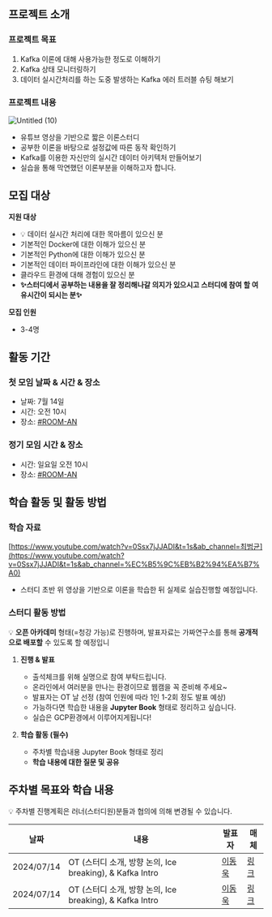## 프로젝트 소개

### 프로젝트 목표
1. Kafka 이론에 대해 사용가능한 정도로 이해하기
2. Kafka 상태 모니터링하기
3. 데이터 실시간처리를 하는 도중 발생하는 Kafka 에러 트러블 슈팅 해보기

### 프로젝트 내용
![Untitled (10)](https://github.com/user-attachments/assets/f64829c7-4868-4687-a3c7-5344047ec75d)
- 유튜브 영상을 기반으로 짧은 이론스터디
- 공부한 이론을 바탕으로 설정값에 따른 동작 확인하기
- Kafka를 이용한 자신만의 실시간 데이터 아키텍처 만들어보기
- 실습을 통해 막연했던 이론부분을 이해하고자 합니다.

## 모집 대상

**지원 대상**
- 💡 데이터 실시간 처리에 대한 목마름이 있으신 분
- 기본적인 Docker에 대한 이해가 있으신 분
- 기본적인 Python에 대한 이해가 있으신 분
- 기본적인 데이터 파이프라인에 대한 이해가 있으신 분
- 클라우드 환경에 대해 경험이 있으신 분
- **✨스터디에서 공부하는 내용을 잘 정리해나갈 의지가 있으시고 스터디에 참여 할 여유시간이 되시는 분✨**

**모집 인원**
- 3-4명

## 활동 기간
### 첫 모임 날짜 & 시간 & 장소
- 날짜: 7월 14일
- 시간: 오전 10시
- 장소: [#ROOM-AN](https://discord.gg/EPurkHVtp2)

### 정기 모임 시간 & 장소

- 시간: 일요일 오전 10시
- 장소: [#ROOM-AN](https://discord.gg/EPurkHVtp2)

## 학습 활동 및 활동 방법
### 학습 자료
[https://www.youtube.com/watch?v=0Ssx7jJJADI&t=1s&ab_channel=최범균](https://www.youtube.com/watch?v=0Ssx7jJJADI&t=1s&ab_channel=%EC%B5%9C%EB%B2%94%EA%B7%A0)
- 스터디 초반 위 영상을 기반으로 이론을 학습한 뒤 실제로 실습진행할 예정입니다.

### 스터디 활동 방법
💡 **오픈 아카데미** 형태(=청강 가능)로 진행하며, 발표자료는 가짜연구소를 통해 **공개적으로 배포할** 수 있도록 할 예정입니
    
1. **진행 & 발표**
    - 출석체크를 위해 실명으로 참여 부탁드립니다.
    - 온라인에서 여러분을 만나는 환경이므로 웹캠을 꼭 준비해 주세요~
    - 발표자는 OT 날 선정 (참여 인원에 따라 1인 1-2회 정도 발표 예상)
    - 가능하다면 학습한 내용을 **Jupyter Book** 형태로 정리하고 싶습니다.
    - 실습은 GCP환경에서 이루어지게됩니다!
    
2. **학습 활동 (필수)**
    - 주차별 학습내용 Jupyter Book 형태로 정리
    - **학습 내용에 대한 질문 및 공유**

## 주차별 목표와 학습 내용
💡 주차별 진행계획은 러너(스터디원)분들과 협의에 의해 변경될 수 있습니다.

| 날짜 | 내용 | 발표자 | 매체 | 
| ----- | ----- | -------- | ----- |
| 2024/07/14 | OT (스터디 소개, 방향 논의, Ice breaking), & Kafka Intro | [이동욱]() | [링크]() | 
| 2024/07/14 | OT (스터디 소개, 방향 논의, Ice breaking), & Kafka Intro | [이동욱]() | [링크]() | 
